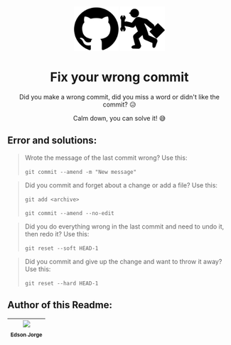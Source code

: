 <div align="center">
<img src="./assets/images/github-logo.png" width="100px" />   
<img src="./assets/images/consert-image.png" width="100px"/>

# Fix your wrong commit
Did you make a wrong commit, did you miss a word or didn't like the commit? 😥

Calm down, you can solve it! 😅
</div>

## Error and solutions:

> Wrote the message of the last commit wrong? Use this:
> 
> ```git commit --amend -m "New message"```

> Did you commit and forget about a change or add a file? Use this:
> 
> ```git add <archive> ```
> 
> ```git commit --amend --no-edit```

> Did you do everything wrong in the last commit and need to undo it, then redo it? Use this:
> 
> ```git reset --soft HEAD-1```

> Did you commit and give up the change and want to throw it away? Use this:
> 
> ```git reset --hard HEAD-1```

## Author of this Readme:

[<img src="https://avatars.githubusercontent.com/u/77975938?v=4" width="150" /> <br> <sub> Edson Jorge </sub>](https://github.com/ejscf) |
| :---: |  